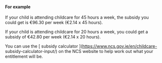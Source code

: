 ####  For example

If your child is attending childcare for 45 hours a week, the subsidy you
could get is €96.30 per week (€2.14 x 45 hours).

If your child is attending childcare for 20 hours a week, you could get a
subsidy of €42.80 per week (€2.14 x 20 hours).

You can use the [ subsidy calculator ](https://www.ncs.gov.ie/en/childcare-
subsidy-calculator-input/) on the NCS website to help work out what your
entitlement will be.
